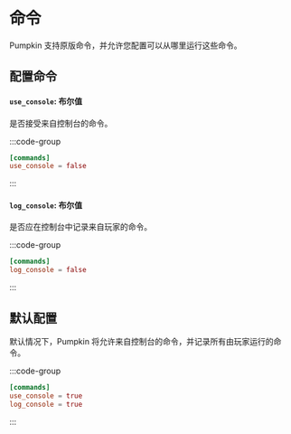 # 命令
Pumpkin 支持原版命令，并允许您配置可以从哪里运行这些命令。

## 配置命令
#### `use_console`: 布尔值
是否接受来自控制台的命令。

:::code-group
```toml [features.toml] {2}
[commands]
use_console = false
```
:::

#### `log_console`: 布尔值
是否应在控制台中记录来自玩家的命令。

:::code-group
```toml [features.toml] {2}
[commands]
log_console = false
```
:::

## 默认配置
默认情况下，Pumpkin 将允许来自控制台的命令，并记录所有由玩家运行的命令。

:::code-group
```toml [features.toml]
[commands]
use_console = true
log_console = true
```
:::

